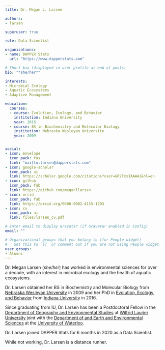 ```yaml
---
title: Dr. Megan L. Larsen

authors:
- larsen

superuser: true

role: Data Scientist

organizations:
- name: DAPPER Stats
  url: "https://www.dapperstats.com"

# Short bio (displayed in user profile at end of posts)
bio: "*she/her*"

interests:
- Microbial Ecology
- Aquatic Ecosystems
- Adaptive Management

education:
  courses:
  - course: Evolution, Ecology, and Behavior
    institution: Indiana University
    year: 2016
  - course: BS in Biochemistry and Molecular Biology
    institution: Nebraska Wesleyan University
    year: 2009


social:
- icon: envelope
  icon_pack: fas
  link: "mailto:larsen@dapperstats.com"
- icon: google-scholar
  icon_pack: ai
  link: https://scholar.google.com/citations?user=GP2TxxIAAAAJ&hl=en
- icon: github
  icon_pack: fab
  link: https://github.com/meganllarsen
- icon: orcid
  icon_pack: fab
  link: https://orcid.org/0000-0002-4155-1293
- icon: cv
  icon_pack: ai
  link: files/larsen_cv.pdf

# Enter email to display Gravatar (if Gravatar enabled in Config)
email: ""

# Organizational groups that you belong to (for People widget)
#   Set this to `[]` or comment out if you are not using People widget.
user_groups:
- Alumni
---
```


Dr. Megan Larsen  (*she/her*) has worked in environmental sciences for over a decade, with an interest in microbial ecology and the health of aquatic ecosystems.

Dr. Larsen obtained her BS in Biochemistry and Molecular Biology from [Nebraska Wesleyan University](https://www.nebrwesleyan.edu/) in 2009 and her PhD in [Evolution, Ecology, and Behavior](https://biology.indiana.edu/graduate/evolution-ecology-behavior/index.html) from [Indiana University](https://www.indiana.edu/) in 2016.

Since graduating from IU, Dr. Larsen has been a Postdoctoral Fellow in the [Department of Geography and Environmental Studies](https://students.wlu.ca/programs/arts/geography-and-environmental-studies/index.html) at [Wilfrid Laurier University](https://www.wlu.ca/) joint with the [Department of and Earth and Environmental Sciences](https://uwaterloo.ca/earth-environmental-sciences/about) at the [University of Waterloo](https://uwaterloo.ca/).

Dr. Larsen joined DAPPER Stats for 6 months in 2020 as a Data Scientist.

While not working, Dr. Larsen is a distance runner.


